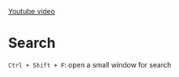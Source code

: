 [Youtube video](https://www.youtube.com/watch?v=M6fa7tzZdLw)

# Search

`Ctrl + Shift + F`: open a small window for search